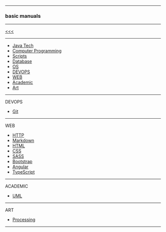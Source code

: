 
---

### basic manuals

---

[<<<](https://github.com/ttltrk/PRG/blob/master/MAN.MD)

---

* <a href="https://github.com/ttltrk/PRG/blob/master/JAVA/DOC/JT/JT.MD">Java Tech</a>
* <a href="https://github.com/ttltrk/PRG/blob/master/C/DOC/CP/CP.MD">Computer Programming</a>
* <a href="https://github.com/ttltrk/PRG/blob/master/PY/DOC/SC/SC.MD">Scripts</a>
* <a href="https://github.com/ttltrk/DB/blob/master/DBM/DBM.MD">Database</a>
* <a href="https://github.com/ttltrk/ELSE/blob/master/BMOS/BMOS.MD">OS</a>
* <a href="">DEVOPS</a>
* <a href="">WEB</a>
* <a href="">Academic</a>
* <a href="">Art</a>

---

DEVOPS

* [Git](https://github.com/ttltrk/ELSE/blob/master/GIT/DOC/BGM/BGM.MD)

---

WEB

* [HTTP](https://github.com/ttltrk/WEB/blob/master/HTTP/BHM/BHM.MD)
* [Markdown](https://github.com/ttltrk/ELSE/blob/master/MD/BMDM.MD)
* [HTML](https://github.com/ttltrk/WEB/blob/master/BHM/BHM.MD)
* [CSS](https://github.com/ttltrk/WEB/blob/master/CSS/DOC/BCSSM/BCSSM.MD)
* [SASS]()
* [Bootstrap](https://github.com/ttltrk/WEB/blob/master/BS/DOC/BBM/BBM.MD)
* [Angular]()
* [TypeScript]()

---

ACADEMIC

* [UML](https://github.com/ttltrk/ELSE/blob/master/UML/BUMM/BUMM.MD)

---

ART

* [Processing](https://github.com/ttltrk/ELSE/blob/master/PRF/BPRCM/BPRCM.MD)

---
